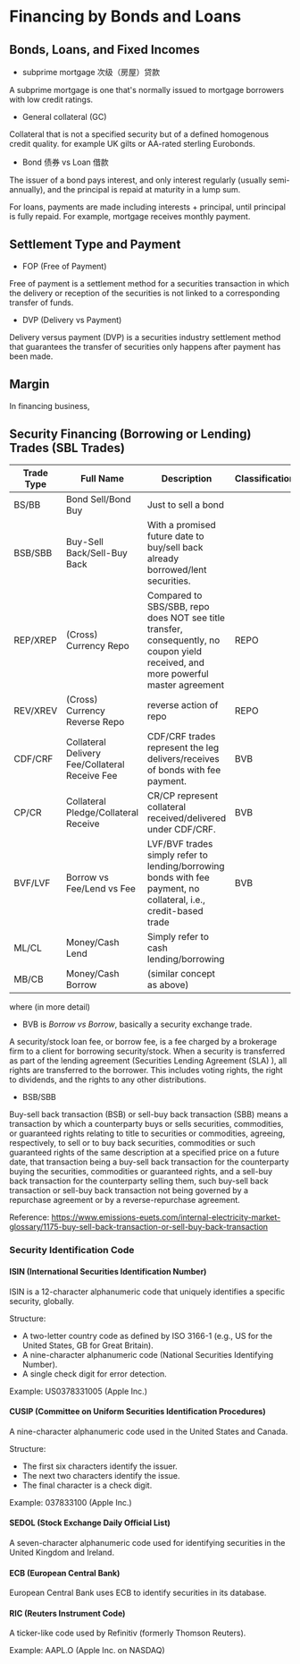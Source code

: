 # Financing by Bonds and Loans

## Bonds, Loans, and Fixed Incomes

* subprime mortgage 次级（房屋）贷款

A subprime mortgage is one that's normally issued to mortgage borrowers with low credit ratings.

* General collateral (GC)

Collateral that is not a specified security but of a defined homogenous credit quality.
for example UK gilts or AA-rated sterling Eurobonds.

* Bond 债券 vs Loan 借款

The issuer of a bond pays interest, and only interest regularly (usually semi-annually), and the principal is repaid at maturity in a lump sum.

For loans, payments are made including interests + principal, until principal is fully repaid. For example, mortgage receives monthly payment.

## Settlement Type and Payment

* FOP (Free of Payment)

Free of payment is a settlement method for a securities transaction in which the delivery or reception of the securities is not linked to a corresponding transfer of funds.

* DVP (Delivery vs Payment)

Delivery versus payment (DVP) is a securities industry settlement method that guarantees the transfer of securities only happens after payment has been made.

## Margin

In financing business, 

## Security Financing (Borrowing or Lending) Trades (SBL Trades)

|Trade Type|Full Name|Description|Classification|
|-|-|-|-|
|BS/BB|Bond Sell/Bond Buy|Just to sell a bond||
|BSB/SBB|Buy-Sell Back/Sell-Buy Back|With a promised future date to buy/sell back already borrowed/lent securities.||
|REP/XREP|(Cross) Currency Repo|Compared to SBS/SBB, repo does NOT see title transfer, consequently, no coupon yield received, and more powerful master agreement|REPO|
|REV/XREV|(Cross) Currency Reverse Repo|reverse action of repo|REPO|
|CDF/CRF|Collateral Delivery Fee/Collateral Receive Fee|CDF/CRF trades represent the leg delivers/receives of bonds with fee payment.|BVB|
|CP/CR|Collateral Pledge/Collateral Receive|CR/CP represent collateral received/delivered under CDF/CRF.|BVB|
|BVF/LVF|Borrow vs Fee/Lend vs Fee|LVF/BVF trades simply refer to lending/borrowing bonds with fee payment, no collateral, i.e., credit-based trade|BVB|
|ML/CL|Money/Cash Lend|Simply refer to cash lending/borrowing||
|MB/CB|Money/Cash Borrow|(similar concept as above)||

where (in more detail)

* BVB is *Borrow vs Borrow*, basically a security exchange trade.

A security/stock loan fee, or borrow fee, is a fee charged by a brokerage firm to a client for borrowing security/stock. When a security is transferred as part of the lending agreement (Securities Lending Agreement (SLA) ), all rights are transferred to the borrower. This includes voting rights, the right to dividends, and the rights to any other distributions.

* BSB/SBB

Buy-sell back transaction (BSB) or sell-buy back transaction (SBB) means a transaction by which a counterparty buys or sells securities, commodities, or guaranteed rights relating to title to securities or commodities, agreeing, respectively,
to sell or to buy back securities, commodities or such guaranteed rights of the same description at a specified price on a future date,
that transaction being a buy-sell back transaction for the counterparty buying the securities, commodities or guaranteed rights, and a sell-buy back transaction for the counterparty selling them, such buy-sell back transaction or sell-buy back transaction not being governed by a repurchase agreement or by a reverse-repurchase agreement.

Reference: https://www.emissions-euets.com/internal-electricity-market-glossary/1175-buy-sell-back-transaction-or-sell-buy-back-transaction

### Security Identification Code

#### ISIN (International Securities Identification Number)

ISIN is a 12-character alphanumeric code that uniquely identifies a specific security, globally.

Structure:

* A two-letter country code as defined by ISO 3166-1 (e.g., US for the United States, GB for Great Britain).
* A nine-character alphanumeric code (National Securities Identifying Number).
* A single check digit for error detection.

Example: US0378331005 (Apple Inc.)

#### CUSIP (Committee on Uniform Securities Identification Procedures)

A nine-character alphanumeric code used in the United States and Canada.

Structure:

* The first six characters identify the issuer.
* The next two characters identify the issue.
* The final character is a check digit.

Example: 037833100 (Apple Inc.)

#### SEDOL (Stock Exchange Daily Official List)

A seven-character alphanumeric code used for identifying securities in the United Kingdom and Ireland.

#### ECB (European Central Bank)

European Central Bank uses ECB to identify securities in its database.

#### RIC (Reuters Instrument Code)

A ticker-like code used by Refinitiv (formerly Thomson Reuters).

Example: AAPL.O (Apple Inc. on NASDAQ)
